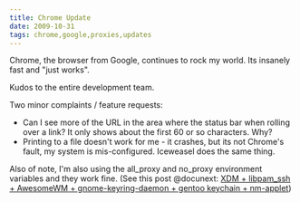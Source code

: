 ```yaml
---
title: Chrome Update
date: 2009-10-31
tags: chrome,google,proxies,updates
---
```

Chrome, the browser from Google, continues to rock my world. Its insanely fast and "just works".

Kudos to the entire development team.

Two minor complaints / feature requests:

* Can I see more of the URL in the area where the status bar when rolling over a link? It only shows about the first 60 or so characters. Why?
* Printing to a file doesn't work for me - it crashes, but its not Chrome's fault, my system is mis-configured. Iceweasel does the same thing.

Also of note, I'm also using the all_proxy and no_proxy environment variables and they work fine. (See this post @docunext: [XDM + libpam_ssh + AwesomeWM + gnome-keyring-daemon + gentoo keychain + nm-applet](http://www.docunext.com/2009/10/xdm-libpam-ssh-awesomewm-gnome-keyring-daemon-gentoo-keychain-nm-applet-almost-perfect/))


